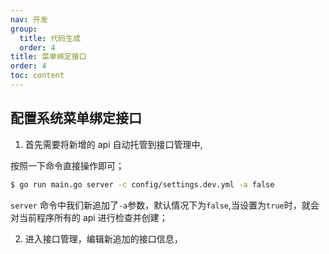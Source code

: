 ```yaml
---
nav: 开发
group:
  title: 代码生成
  order: 4
title: 菜单绑定接口
order: 4
toc: content
---
```



## 配置系统菜单绑定接口

1. 首先需要将新增的 api 自动托管到接口管理中,

按照一下命令直接操作即可；

```sh
$ go run main.go server -c config/settings.dev.yml -a false
```

`server` 命令中我们新追加了`-a`参数，默认情况下为`false`,当设置为`true`时，就会对当前程序所有的 api 进行检查并创建；

2. 进入接口管理，编辑新追加的接口信息，


